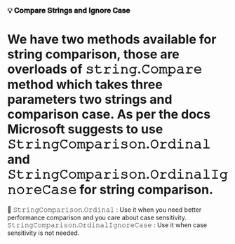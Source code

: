 ### 💡 𝐂𝐨𝐦𝐩𝐚𝐫𝐞 𝐒𝐭𝐫𝐢𝐧𝐠𝐬 𝐚𝐧𝐝 𝐈𝐠𝐧𝐨𝐫𝐞 𝐂𝐚𝐬𝐞 
# We have two methods available for string comparison, those are overloads of 𝚜𝚝𝚛𝚒𝚗𝚐.𝙲𝚘𝚖𝚙𝚊𝚛𝚎 method which takes three parameters two strings and comparison case. As per the docs Microsoft suggests to use 𝚂𝚝𝚛𝚒𝚗𝚐𝙲𝚘𝚖𝚙𝚊𝚛𝚒𝚜𝚘𝚗.𝙾𝚛𝚍𝚒𝚗𝚊𝚕 and 𝚂𝚝𝚛𝚒𝚗𝚐𝙲𝚘𝚖𝚙𝚊𝚛𝚒𝚜𝚘𝚗.𝙾𝚛𝚍𝚒𝚗𝚊𝚕𝙸𝚐𝚗𝚘𝚛𝚎𝙲𝚊𝚜𝚎 for string comparison.

🎯 𝚂𝚝𝚛𝚒𝚗𝚐𝙲𝚘𝚖𝚙𝚊𝚛𝚒𝚜𝚘𝚗.𝙾𝚛𝚍𝚒𝚗𝚊𝚕 : Use it when you need better performance comparison and you care about case sensitivity.
𝚂𝚝𝚛𝚒𝚗𝚐𝙲𝚘𝚖𝚙𝚊𝚛𝚒𝚜𝚘𝚗.𝙾𝚛𝚍𝚒𝚗𝚊𝚕𝙸𝚐𝚗𝚘𝚛𝚎𝙲𝚊𝚜𝚎 : Use it when case sensitivity is not needed.
